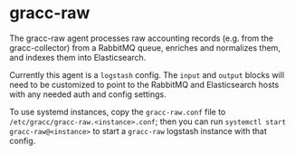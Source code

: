 # gracc-raw

The gracc-raw agent processes raw accounting records (e.g. from the
gracc-collector) from a RabbitMQ queue, enriches and normalizes them,
and indexes them into Elasticsearch.

Currently this agent is a `logstash` config. The `input` and `output`
blocks will need to be customized to point to the RabbitMQ and 
Elasticsearch hosts with any needed auth and config settings.

To use systemd instances, copy the `gracc-raw.conf` file to
`/etc/gracc/gracc-raw.<instance>.conf`; then you can run 
`systemctl start gracc-raw@<instance>` to start a `gracc-raw`
logstash instance with that config.

